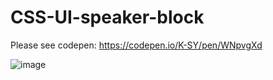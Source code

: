 # CSS-UI-speaker-block

Please see codepen:
https://codepen.io/K-SY/pen/WNpvgXd


![image](https://user-images.githubusercontent.com/63223781/117746732-74f79b00-b23f-11eb-9b01-a36f197d4b7a.png)
